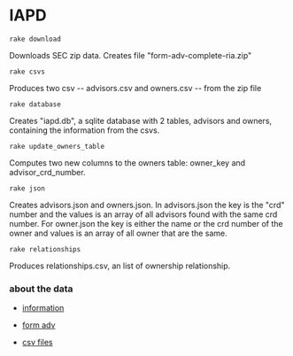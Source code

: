 # IAPD

``` shell
rake download
```

Downloads SEC zip data. Creates file "form-adv-complete-ria.zip"

``` shell
rake csvs
```

Produces two csv -- advisors.csv and owners.csv -- from the zip file

``` shell
rake database
```

Creates "iapd.db", a sqlite database with 2 tables, advisors and owners, containing the information from the csvs.

``` shell
rake update_owners_table
```

Computes two new columns to the owners table: owner_key and advisor_crd_number.

``` shell
rake json
```

Creates advisors.json and owners.json. In advisors.json the key is the "crd" number and the values is an array of all advisors found with the same crd number. For owner.json the key is either the name or the crd number of the owner and values is an array of all owner that are the same.

``` shell
rake relationships
```
Produces relationships.csv, an list of ownership relationship.


### about the data

- [information](https://www.sec.gov/help/foiadocsinvafoiahtm.html)

- [form adv](https://www.sec.gov/about/forms/formadv-part1a.pdf)

- [csv files](https://www.sec.gov/foia/docs/form-adv-archive-data.htm)
